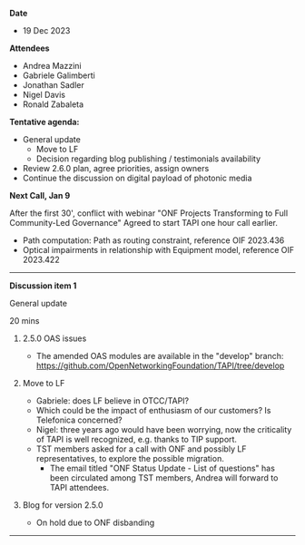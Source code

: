 **Date**
- 19 Dec 2023

**Attendees**
- Andrea Mazzini
- Gabriele Galimberti
- Jonathan Sadler
- Nigel Davis
- Ronald Zabaleta

**Tentative agenda:**
- General update
  + Move to LF
  + Decision regarding blog publishing / testimonials availability
- Review 2.6.0 plan, agree priorities, assign owners
- Continue the discussion on digital payload of photonic media

**Next Call, Jan 9**

After the first 30', conflict with webinar "ONF Projects Transforming to Full Community-Led Governance"
Agreed to start TAPI one hour call earlier.

- Path computation: Path as routing constraint, reference OIF 2023.436
- Optical impairments in relationship with Equipment model, reference OIF 2023.422

-------------------------------------------------------------------------------------
**Discussion item 1**

General update

20 mins

1) 2.5.0 OAS issues
     - The amended OAS modules are available in the "develop" branch:
       https://github.com/OpenNetworkingFoundation/TAPI/tree/develop

2) Move to LF
     - Gabriele: does LF believe in OTCC/TAPI?
     - Which could be the impact of enthusiasm of our customers? Is Telefonica concerned?
     - Nigel: three years ago would have been worrying, now the criticality of TAPI is well recognized, e.g. thanks to TIP support.
     - TST members asked for a call with ONF and possibly LF representatives, to explore the possible migration.
       + The email titled "ONF Status Update - List of questions" has been circulated among TST members, Andrea will forward to TAPI attendees.

3) Blog for version 2.5.0
     - On hold due to ONF disbanding

-------------------------------------------------------------------------------------